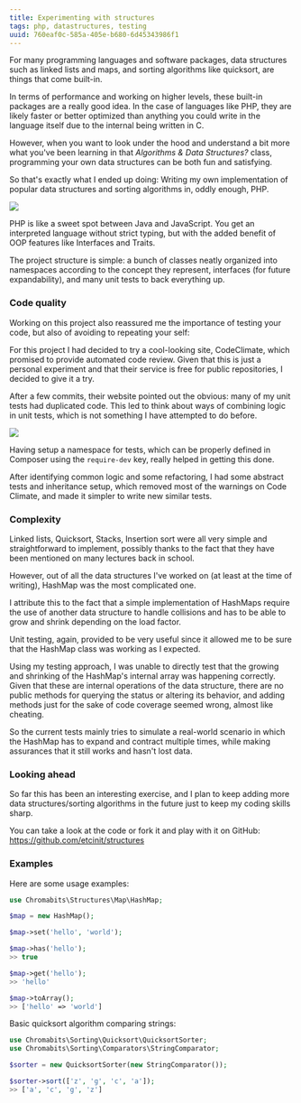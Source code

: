 ```yaml
---
title: Experimenting with structures
tags: php, datastructures, testing
uuid: 760eaf0c-585a-405e-b680-6d45343986f1
---
```


For many programming languages and software packages, data structures such as linked lists and maps, and sorting algorithms like quicksort, are things that come built-in.

In terms of performance and working on higher levels, these built-in packages are a really good idea. In the case of languages like PHP, they are likely faster or better optimized than anything you could write in the language itself due to the internal being written in C.

However, when you want to look under the hood and understand a bit more what you've been learning in that _Algorithms & Data Structures?_ class, programming your own data structures can be both fun and satisfying.

So that's exactly what I ended up doing: Writing my own implementation of popular data structures and sorting algorithms in, oddly enough, PHP.

![](https://i.imgur.com/9Owjani.png)

PHP is like a sweet spot between Java and JavaScript. You get an interpreted language without strict typing, but with the added benefit of OOP features like Interfaces and Traits.

The project structure is simple: a bunch of classes neatly organized into namespaces according to the concept they represent, interfaces (for future expandability), and many unit tests to back everything up.

### Code quality

Working on this project also reassured me the importance of testing your code, but also of avoiding to repeating your self:

For this project I had decided to try a cool-looking site, CodeClimate, which promised to provide automated code review. Given that this is just a personal experiment and that their service is free for public repositories, I decided to give it a try.

After a few commits, their website pointed out the obvious: many of my unit tests had duplicated code. This led to think about ways of combining logic in unit tests, which is not something I have attempted to do before.

![](https://i.imgur.com/LgvktgJ.png)

Having setup a namespace for tests, which can be properly defined in Composer using the `require-dev` key, really helped in getting this done.

After identifying common logic and some refactoring, I had some abstract tests and inheritance setup, which removed most of the warnings on Code Climate, and made it simpler to write new similar tests.

### Complexity

Linked lists, Quicksort, Stacks, Insertion sort were all very simple and straightforward to implement, possibly thanks to the fact that they have been mentioned on many lectures back in school.

However, out of all the data structures I've worked on (at least at the time of writing), HashMap was the most complicated one.

I attribute this to the fact that a simple implementation of HashMaps require the use of another data structure to handle collisions and has to be able to grow and shrink depending on the load factor.

Unit testing, again, provided to be very useful since it allowed me to be sure that the HashMap class was working as I expected.

Using my testing approach, I was unable to directly test that the growing and shrinking of the HashMap's internal array was happening correctly. Given that these are internal operations of the data structure, there are no public methods for querying the status or altering its behavior, and adding methods just for the sake of code coverage seemed wrong, almost like cheating.

So the current tests mainly tries to simulate a real-world scenario in which the HashMap has to expand and contract multiple times, while making assurances that it still works and hasn't lost data.

### Looking ahead

So far this has been an interesting exercise, and I plan to keep adding more data structures/sorting algorithms in the future just to keep my coding skills sharp.

You can take a look at the code or fork it and play with it on GitHub: https://github.com/etcinit/structures

### Examples

Here are some usage examples:

```php
use Chromabits\Structures\Map\HashMap;

$map = new HashMap();

$map->set('hello', 'world');

$map->has('hello');
>> true

$map->get('hello');
>> 'hello'

$map->toArray();
>> ['hello' => 'world']
```

Basic quicksort algorithm comparing strings:

```php
use Chromabits\Sorting\Quicksort\QuicksortSorter;
use Chromabits\Sorting\Comparators\StringComparator;

$sorter = new QuicksortSorter(new StringComparator());

$sorter->sort(['z', 'g', 'c', 'a']);
>> ['a', 'c', 'g', 'z']
```
